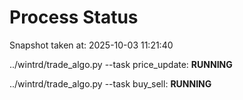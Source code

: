 # Process Status

Snapshot taken at: 2025-10-03 11:21:40

../wintrd/trade_algo.py --task price_update: **RUNNING**

../wintrd/trade_algo.py --task buy_sell: **RUNNING**

